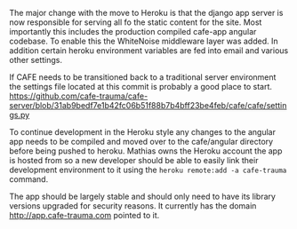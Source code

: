 The major change with the move to Heroku is that the django app server is now responsible for serving all fo the static content for the site. Most importantly this includes the production compiled cafe-app angular codebase. To enable this the WhiteNoise middleware layer was added. In addition certain heroku environment variables are fed into email and various other settings.

If CAFE needs to be transitioned back to a traditional server environment the settings file located at this commit is probably a good place to start. https://github.com/cafe-trauma/cafe-server/blob/31ab9bedf7e1b42fc06b51f88b7b4bff23be4feb/cafe/cafe/settings.py

To continue development in the Heroku style any changes to the angular app needs to be compiled and moved over to the cafe/angular directory before being pushed to heroku. Mathias owns the Heroku account the app is hosted from so a new developer should be able to easily link their development environment to it using the `heroku remote:add -a cafe-trauma` command.

The app should be largely stable and should only need to have its library versions upgraded for security reasons. It currently has the domain http://app.cafe-trauma.com pointed to it.
